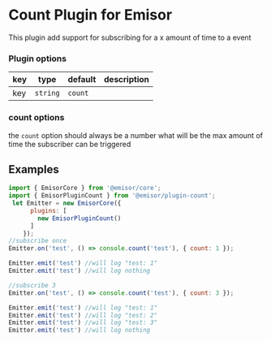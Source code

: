 Count Plugin for Emisor
======================
This plugin add support for subscribing for a x amount of time to a event

### Plugin options

| key | type | default | description |
| - | - | - | - |
| key | `string` | `count ` | |

### count options
the `count` option should always be a number what will be the max amount of time the subscriber can be triggered 

## Examples

```js
import { EmisorCore } from '@emisor/core';
import { EmisorPluginCount } from '@emisor/plugin-count';
 let Emitter = new EmisorCore({
      plugins: [
        new EmisorPluginCount()
      ]
    });
//subscribe once
Emitter.on('test', () => console.count('test'), { count: 1 });

Emitter.emit('test') //will log "test: 1"
Emitter.emit('test') //will log nothing

//subscribe 3
Emitter.on('test', () => console.count('test'), { count: 3 });

Emitter.emit('test') //will log "test: 1"
Emitter.emit('test') //will log "test: 2"
Emitter.emit('test') //will log "test: 3"
Emitter.emit('test') //will log nothing
```
